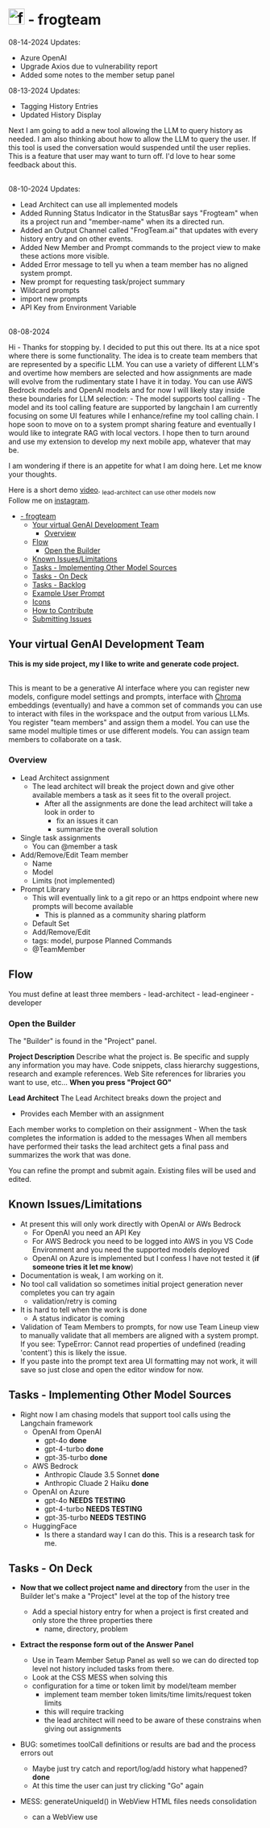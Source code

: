 # <img src="https://frogteam.ai/logo.png" alt="frogteam icon" width="32" height="32"> - frogteam 

08-14-2024 Updates:
- Azure OpenAI
- Upgrade Axios due to vulnerability report
- Added some notes to the member setup panel

08-13-2024 Updates:

- Tagging History Entries
- Updated History Display

Next I am going to add a new tool allowing the LLM to query history as needed. I am also thinking about how to allow the LLM to query the user. If this tool is used the conversation would suspended until the user replies. This is a feature that user may want to turn off. I'd love to hear some feedback about this.

<br>
08-10-2024 Updates:

- Lead Architect can use all implemented models
- Added Running Status Indicator in the StatusBar says "Frogteam" when its a project run and "member-name" when its a directed run.
- Added an Output Channel called "FrogTeam.ai" that updates with every history entry and on other events.
- Added New Member and Prompt commands to the project view to make these actions more visible.
- Added Error message to tell yu when a team member has no aligned system prompt.
- New prompt for requesting task/project summary
- Wildcard prompts
- import new prompts
- API Key from Environment Variable

<br>
08-08-2024

Hi - Thanks for stopping by. I decided to put this out there. Its at a nice spot where there is some functionality. The idea is to create team members that are represented by a specific LLM. You can use a variety of different LLM's and overtime how members are selected and how assignments are made will evolve from the rudimentary state I have it in today. You can use AWS Bedrock models and OpenAI models and for now I will likely stay inside these boundaries for LLM selection:
    - The model supports tool calling 
    - The model and its tool calling feature are supported by langchain
I am currently focusing on some UI features while I enhance/refine my tool calling chain.  I hope soon to move on to a system prompt sharing feature and eventually I would like to integrate RAG with local vectors. I hope then to turn around and use my extension to develop my next mobile app, whatever that may be.

I am wondering if there is an appetite for what I am doing here. Let me know your thoughts.

Here is a short demo <a href="https://youtu.be/hxatfrgiiAQ">video</a>. <sub>lead-architect can use other models now</sub><br>
Follow me on [instagram](https://www.instagram.com/reddoverises/).<br>

- [ - frogteam](#---frogteam)
  - [Your virtual GenAI Development Team](#your-virtual-genai-development-team)
    - [Overview](#overview)
  - [Flow](#flow)
    - [Open the Builder](#open-the-builder)
  - [Known Issues/Limitations](#known-issueslimitations)
  - [Tasks - Implementing Other Model Sources](#tasks---implementing-other-model-sources)
  - [Tasks - On Deck](#tasks---on-deck)
  - [Tasks - Backlog](#tasks---backlog)
  - [Example User Prompt](#example-user-prompt)
  - [Icons](#icons)
  - [How to Contribute](#how-to-contribute)
  - [Submitting Issues](#submitting-issues)


## Your virtual GenAI Development Team

**This is my side project, my I like to write and generate code project.**<br><br>

This is meant to be a generative AI interface where you can register new models, configure model settings and prompts, interface with [Chroma](https://www.trychroma.com/) embeddings (eventually) and have a common set of commands you can use to interact with files in the workspace and the output from various LLMs. You register "team members" and assign them a model. You can use the same model multiple times or use different models. You can assign team members to collaborate on a task.  

### Overview
- Lead Architect assignment
    - The lead architect will break the project down and give other available members a task as it sees fit to the overall project.
        - After all the assignments are done the lead architect will take a look in order to
            - fix an issues it can
            - summarize the overall solution
- Single task assignments
    - You can @member a task
- Add/Remove/Edit Team member
    - Name
    - Model
    - Limits (not implemented)
- Prompt Library
    - This will eventually link to a git repo or an https endpoint where new prompts will become available
        - This is planned as a community sharing platform  
    - Default Set
    - Add/Remove/Edit
    - tags: model, purpose
Planned Commands
    - @TeamMember

## Flow
You must define at least three members
    - lead-architect
    - lead-engineer
    - developer

### Open the Builder
The "Builder" is found in the "Project" panel.

**Project Description**
Describe what the project is. Be specific and supply any information you may have. Code snippets, class hierarchy suggestions, research and example references. Web Site references for libraries you want to use, etc...
**When you press "Project GO"**

**Lead Architect**
The Lead Architect breaks down the project and
- Provides each Member with an assignment

Each member works to completion on their assignment
    - When the task completes the information is added to the messages
When all members have performed their tasks the lead architect gets a final pass and summarizes the work that was done.

You can refine the prompt and submit again. Existing files will be used and edited.

## Known Issues/Limitations
- At present this will only work directly with OpenAI or AWs Bedrock
    - For OpenAI you need an API Key
    - For AWS Bedrock you need to be logged into AWS in you VS Code Environment and you need the supported models deployed
    - OpenAI on Azure is implemented but I confess I have not tested it (**if someone tries it let me know**)
- Documentation is weak, I am working on it.
- No tool call validation so sometimes initial project generation never completes you can try again
    - validation/retry is coming
- It is hard to tell when the work is done
    - A status indicator is coming
- Validation of Team Members to prompts, for now use Team Lineup view to manually validate that all members are aligned with a system prompt. If you see: TypeError: Cannot read properties of undefined (reading 'content') this is likely the issue.
- If you paste into the prompt text area UI formatting may not work, it will save so just close and open the editor window for now.

## Tasks - Implementing Other Model Sources

- Right now I am chasing models that support tool calls using the Langchain framework
    - OpenAI from OpenAI
        - gpt-4o **done**
        - gpt-4-turbo **done**
        - gpt-35-turbo **done**
    - AWS Bedrock
        - Anthropic Claude 3.5 Sonnet **done**
        - Anthropic Cluade 2 Haiku **done**
    - OpenAI on Azure
        - gpt-4o **NEEDS TESTING**
        - gpt-4-turbo **NEEDS TESTING**
        - gpt-35-turbo **NEEDS TESTING**
    - HuggingFace
        - Is there a standard way I can do this. This is a research task for me.

## Tasks - On Deck
- **Now that we collect project name and directory** from the user in the Builder let's make a "Project" level at the top of the history tree
    - Add a special history entry for when a project is first created and only store the three properties there
        - name, directory, problem

- **Extract the response form out of the Answer Panel** 
    - Use in Team Member Setup Panel as well so we can do directed top level not history included tasks from there.
    - Look at the CSS MESS when solving this
    - configuration for a time or token limit by model/team member
        - implement team member token limits/time limits/request token limits
        - this will require tracking
        - the lead architect will need to be aware of these constrains when giving out assignments

- BUG: sometimes toolCall definitions or results are bad and the process errors out
    - Maybe just try catch and report/log/add history what happened? **done**
    - At this time the user can just try clicking "Go" again
- MESS: generateUniqueId() in WebView HTML files needs consolidation
    - can a WebView use <script> tags for local files?
- MESS: CSS in WebView HTML files needs consolidation
    - can a WebView use <style> tags for local files?

## Tasks - Backlog
- prompt library sharing platform
    - MLFlow experiment tracking
- add Chromadb instance (optionally?)
    - on demand web crawl that will chunk and store in local Chroma
    - URL/Internet or local disc content
    - file type based
    - implement chunking strategy for the solutions code base
    - implement chunking strategy for the history
    - implement chunking strategy for project documentation
    - implement search history/code search
- set up a queue to process requests from (so the user can queue up tasks while operations are ongoing)
    - only process one item at a time
- In History
    - an icon for content vs function response 
        - indicate success/fail (green checkmark vs red X)
        - can we indicate when there is file content and when there isn't (is there a conflict with markdown?)
        - sometimes a file wasn't created yet and that is ok
- Starting with Python 
    - automated/isolated test environment where team members can test code generations and collaborate on solutions
    - When hunan interaction is needed the chat interface will be invoked asynchronously
        - if other tasks can continue they will
- create a tool that allows any team member (including lead architect) to ask a question directed at the human
    - this can present in the history but will cause the entire task thread to wait
        - Document should open with the question on display
        - when clicked on in History document will open 
        - Document has the state of the chain allowing the human to answer and resume the chain
- git integration
    - stash first
    - new branch first
    - PR generation

## Example User Prompt

> Write me a simple web page that uses a canvas to draw a ball and start it bouncing around the boundaries of the canvas. Please break the project up into multiple files: index.html, index.js and index.css. Place the files in a directory called bounce-ball. This is only the starting point for the project so keep in mind we will be asking for refinements.

> Create me a single page app that show directions from where the web browser thinks its location is to the closest train station. 

## Icons
Any icons you see either came from the list below, I made them, or GenAI Helped me make them.

- https://iconduck.com/sets/elementary-icon-set
- https://iconduck.com/sets/open-iconic-icon-set
- https://iconduck.com/sets/font-awesome-icons
- https://iconduck.com/sets/material-design-icons

## How to Contribute

I appreciate your interest in contributing to this project. However, I currently do not accept direct contributions such as pull requests. Instead, I encourage you to submit issues if you find any bugs, have feature requests, or need help.

## Submitting Issues

To submit an issue, please use the [GitHub Issues](https://github.com/yourusername/your-repo/issues) feature. Describe your issue in detail, and I will address it as soon as possible.

Thank you for your understanding and support!